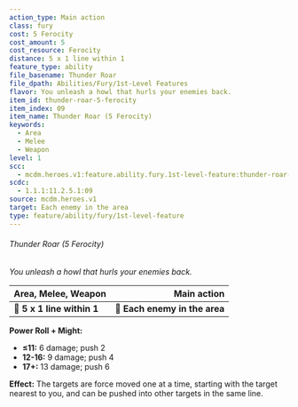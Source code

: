 ```yaml
---
action_type: Main action
class: fury
cost: 5 Ferocity
cost_amount: 5
cost_resource: Ferocity
distance: 5 x 1 line within 1
feature_type: ability
file_basename: Thunder Roar
file_dpath: Abilities/Fury/1st-Level Features
flavor: You unleash a howl that hurls your enemies back.
item_id: thunder-roar-5-ferocity
item_index: 09
item_name: Thunder Roar (5 Ferocity)
keywords:
  - Area
  - Melee
  - Weapon
level: 1
scc:
  - mcdm.heroes.v1:feature.ability.fury.1st-level-feature:thunder-roar-5-ferocity
scdc:
  - 1.1.1:11.2.5.1:09
source: mcdm.heroes.v1
target: Each enemy in the area
type: feature/ability/fury/1st-level-feature
---
```


###### Thunder Roar (5 Ferocity)

*You unleash a howl that hurls your enemies back.*

| **Area, Melee, Weapon**    |               **Main action** |
| -------------------------- | ----------------------------: |
| **📏 5 x 1 line within 1** | **🎯 Each enemy in the area** |

**Power Roll + Might:**

- **≤11:** 6 damage; push 2
- **12-16:** 9 damage; push 4
- **17+:** 13 damage; push 6

**Effect:** The targets are force moved one at a time, starting with the target nearest to you, and can be pushed into other targets in the same line.
